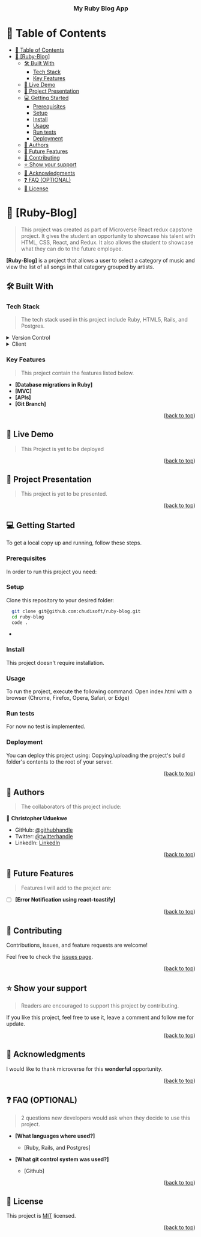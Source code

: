 <a name="readme-top"></a>
<div align="center">
  <h3><b>My Ruby Blog App</b></h3>
</div>

<!-- TABLE OF CONTENTS -->

# 📗 Table of Contents

- [📗 Table of Contents](#-table-of-contents)
- [📖 \[Ruby-Blog\] ](#--Ruby-Blog-)
  - [🛠 Built With ](#-built-with-)
    - [Tech Stack ](#tech-stack-)
    - [Key Features ](#key-features-)
  - [🚀 Live Demo ](#-live-demo-)
  - [🚀 Project Presentation ](#-project-presentation-)
  - [💻 Getting Started ](#-getting-started-)
    - [Prerequisites](#prerequisites)
    - [Setup](#setup)
    - [Install](#install)
    - [Usage](#usage)
    - [Run tests](#run-tests)
    - [Deployment](#deployment)
  - [👥 Authors ](#-authors-)
  - [🔭 Future Features ](#-future-features-)
  - [🤝 Contributing ](#-contributing-)
  - [⭐️ Show your support ](#️-show-your-support-)
  - [🙏 Acknowledgments ](#-acknowledgments-)
  - [❓ FAQ (OPTIONAL) ](#-faq-optional-)
  - [📝 License ](#-license-)

<!-- PROJECT DESCRIPTION -->

# 📖 [Ruby-Blog] <a name="about-project"></a>

> This project was created as part of Microverse React redux capstone project.
It gives the student an opportunity to showcase his talent with HTML, CSS, React, and Redux.
It also allows the student to showcase what they can do to the future employee.

**[Ruby-Blog]** is a project that allows a user to select a category of music and view the list of all songs in that category grouped by artists.

## 🛠 Built With <a name="built-with"></a>

### Tech Stack <a name="tech-stack"></a>

> The tech stack used in this project include Ruby, HTML5, Rails, and Postgres.

<details>
  <summary>Version Control</summary>
  <ul>
    <li><a href="https://github.com/">GitHub</a></li>
  </ul>
</details>

<details>
  <summary>Client</summary>
  <ul>
    <li><a href="https://www.w3.org/Style/CSS/Overview.en.html">CSS</a></li>
    <li><a href="https://html.com/">HTML5</a></li>
    <li><a href="https://js.org/">Javascript</a></li>
    <li><a href="https://js.org/">React</a></li>
    <li><a href="https://js.org/">Redux</a></li>
    <li><a href="https://Bootstrap.org/">Bootstrap</a></li>
  </ul>
  <summary>Server</summary>
  <ul>
    <li><a href="https://www.w3.org/Style/CSS/Overview.en.html">CSS</a></li>
    <li><a href="https://html.com/">HTML5</a></li>
    <li><a href="https://ruby.org/">Ruby</a></li>
    <li><a href="https://guides.rubyonrails.org/">Rails</a></li>
    <li><a href="https://postgres.org/">Postgress</a></li>
  </ul>
</details>

<!-- Features -->

### Key Features <a name="key-features"></a>

> This project contain the features listed below.

- **[Database migrations in Ruby]**
- **[MVC]**
- **[APIs]**
- **[Git Branch]**

<p align="right">(<a href="#readme-top">back to top</a>)</p>

<!-- LIVE DEMO -->

## 🚀 Live Demo <a name="live-demo"></a>

> This Project is yet to be deployed
<!-- > This Project is deployed at [Netlify](https://jazzy-marzipan-52623a.netlify.app/) -->

<!-- - [Live Demo Link](https://google.com) -->

<p align="right">(<a href="#readme-top">back to top</a>)</p>

<!-- Project Presentation -->

## 🚀 Project Presentation <a name="project-presentation"></a>

> This project is yet to be presented.
<!-- 
> This project is presented at [Loom](https://www.loom.com/share/ae048d35e4634003a5c8705ddcda7fa9?sid=25bee10d-3b33-4789-9588-ca18d9ec6e46). -->

<p align="right">(<a href="#readme-top">back to top</a>)</p>

<!-- GETTING STARTED -->

## 💻 Getting Started <a name="getting-started"></a>

To get a local copy up and running, follow these steps.

### Prerequisites

In order to run this project you need:


### Setup

Clone this repository to your desired folder:

```sh
  git clone git@github.com:chudisoft/ruby-blog.git
  cd ruby-blog
  code .
```
-

### Install

This project doesn't require installation. 


### Usage

To run the project, execute the following command:
Open index.html with a browser (Chrome, Firefox, Opera, Safari, or Edge)


### Run tests

For now no test is implemented.

### Deployment

You can deploy this project using:
Copying/uploading the project's build folder's contents to the root of 
your server.

<p align="right">(<a href="#readme-top">back to top</a>)</p>

<!-- AUTHORS -->

## 👥 Authors <a name="authors"></a>

> The collaborators of this project include:

👤 **Christopher Uduekwe**

- GitHub: [@githubhandle](https://github.com/chudisoft)
- Twitter: [@twitterhandle](https://twitter.com/chrisuduekwe)
- LinkedIn: [LinkedIn](https://linkedin.com/in/christopher-uduekwe)

<p align="right">(<a href="#readme-top">back to top</a>)</p>

<!-- FUTURE FEATURES -->

## 🔭 Future Features <a name="future-features"></a>

> Features I will add to the project are:

- [ ] **[Error Notification using react-toastify]**

<p align="right">(<a href="#readme-top">back to top</a>)</p>

<!-- CONTRIBUTING -->

## 🤝 Contributing <a name="contributing"></a>

Contributions, issues, and feature requests are welcome!

Feel free to check the [issues page](../../issues/).

<p align="right">(<a href="#readme-top">back to top</a>)</p>

<!-- SUPPORT -->

## ⭐️ Show your support <a name="support"></a>

> Readers are encouraged to support this project by contributing.

If you like this project, feel free to use it, leave a comment and
follow me for update.

<p align="right">(<a href="#readme-top">back to top</a>)</p>

<!-- ACKNOWLEDGEMENTS -->

## 🙏 Acknowledgments <a name="acknowledgements"></a>

I would like to thank microverse for this __wonderful__ opportunity.

<p align="right">(<a href="#readme-top">back to top</a>)</p>

<!-- FAQ (optional) -->

## ❓ FAQ (OPTIONAL) <a name="faq"></a>

> 2 questions new developers would ask when they decide to use this project.

- **[What languages where used?]**

  - [Ruby, Rails, and Postgres]

- **[What git control system was used?]**

  - [Github]

<p align="right">(<a href="#readme-top">back to top</a>)</p>

<!-- LICENSE -->

## 📝 License <a name="license"></a>

This project is [MIT](./MIT.md) licensed.

<p align="right">(<a href="#readme-top">back to top</a>)</p>
